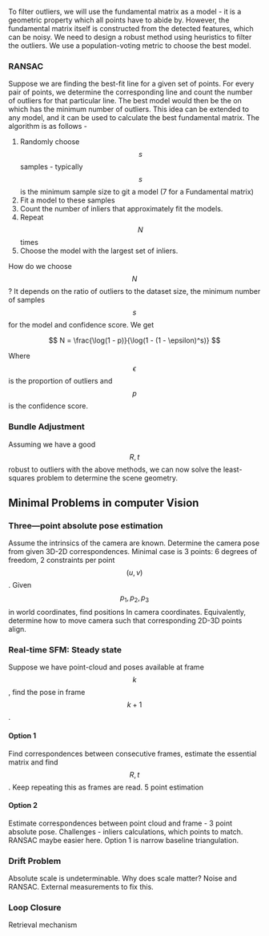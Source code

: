 To filter outliers, we will use the fundamental matrix as a model - it is a geometric property which all points have to abide by. However, the fundamental matrix itself is constructed from the detected features, which can be noisy. We need to design a robust method using heuristics to filter the outliers. We use a population-voting metric to choose the best model.

### RANSAC

Suppose we are finding the best-fit line for a given set of points. For every pair of points, we determine the corresponding line and count the number of outliers for that particular line. The best model would then be the on which has the minimum number of outliers.
This idea can be extended to any model, and it can be used to calculate the best fundamental matrix. The algorithm is as follows -

1. Randomly choose $$s$$ samples - typically $$s$$ is the minimum sample size to git a model (7 for a Fundamental matrix)
2. Fit a model to these samples
3. Count the number of inliers that approximately fit the models.
4. Repeat $$N$$ times
5. Choose the model with the largest set of inliers.

How do we choose $$N$$? It depends on the ratio of outliers to the dataset size, the minimum number of samples $$s$$ for the model and confidence score. We get

$$
N =  \frac{\log(1 - p)}{\log(1 - (1 - \epsilon)^s)}
$$

Where $$\epsilon$$ is the proportion of outliers and $$p$$ is the confidence score.

### Bundle Adjustment

Assuming we have a good $$R, t$$ robust to outliers with the above methods, we can now solve the least-squares problem to determine the scene geometry.

## Minimal Problems in computer Vision

<insert image>

### Three—point absolute pose estimation

Assume the intrinsics of the camera are known.
Determine the camera pose from given 3D-2D correspondences. Minimal case is 3 points: 6 degrees of freedom, 2 constraints per point $$(u, v)$$. Given $$p_1, p_2, p_3$$ in world coordinates, find positions In camera coordinates. Equivalently, determine how to move camera such that corresponding 2D-3D points align.

### Real-time SFM: Steady state

Suppose we have point-cloud and poses available at frame $$k$$, find the pose in frame $$k + 1$$. 

#### Option 1

Find correspondences between consecutive frames, estimate the essential matrix and find $$R, t$$. Keep repeating this as frames are read. 5 point estimation

#### Option 2

Estimate correspondences between point cloud and frame - 3 point absolute pose. Challenges - inliers calculations, which points to match. RANSAC maybe easier here. Option 1 is narrow baseline triangulation.

### Drift Problem

Absolute scale is undeterminable. Why does scale matter? Noise and RANSAC. External measurements to fix this. 

### Loop Closure

Retrieval mechanism 